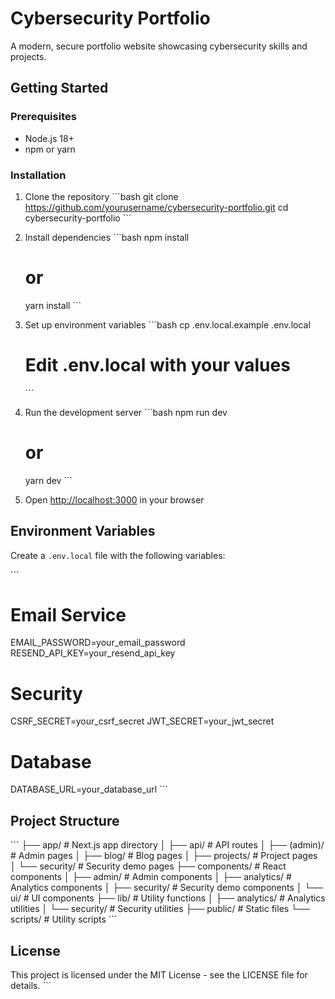 # Cybersecurity Portfolio

A modern, secure portfolio website showcasing cybersecurity skills and projects.

## Getting Started

### Prerequisites

- Node.js 18+
- npm or yarn

### Installation

1. Clone the repository
   \`\`\`bash
   git clone https://github.com/yourusername/cybersecurity-portfolio.git
   cd cybersecurity-portfolio
   \`\`\`

2. Install dependencies
   \`\`\`bash
   npm install
   # or
   yarn install
   \`\`\`

3. Set up environment variables
   \`\`\`bash
   cp .env.local.example .env.local
   # Edit .env.local with your values
   \`\`\`

4. Run the development server
   \`\`\`bash
   npm run dev
   # or
   yarn dev
   \`\`\`

5. Open [http://localhost:3000](http://localhost:3000) in your browser

## Environment Variables

Create a `.env.local` file with the following variables:

\`\`\`
# Email Service
EMAIL_PASSWORD=your_email_password
RESEND_API_KEY=your_resend_api_key

# Security
CSRF_SECRET=your_csrf_secret
JWT_SECRET=your_jwt_secret

# Database
DATABASE_URL=your_database_url
\`\`\`

## Project Structure

\`\`\`
├── app/                  # Next.js app directory
│   ├── api/              # API routes
│   ├── (admin)/          # Admin pages
│   ├── blog/             # Blog pages
│   ├── projects/         # Project pages
│   └── security/         # Security demo pages
├── components/           # React components
│   ├── admin/            # Admin components
│   ├── analytics/        # Analytics components
│   ├── security/         # Security demo components
│   └── ui/               # UI components
├── lib/                  # Utility functions
│   ├── analytics/        # Analytics utilities
│   └── security/         # Security utilities
├── public/               # Static files
└── scripts/              # Utility scripts
\`\`\`

## License

This project is licensed under the MIT License - see the LICENSE file for details.
\`\`\`


